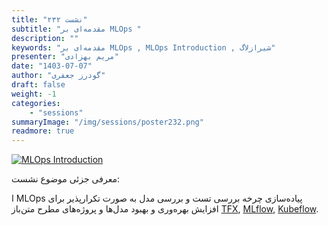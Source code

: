 ```yaml
---
title: "نشست ۲۳۲"
subtitle: "مقدمه‌ای بر MLOps "
description: ""
keywords: "مقدمه‌ای بر MLOps , MLOps Introduction , شیرازلاگ"
presenter: "مریم بهزادی"
date: "1403-07-07"
author: "گودرز جعفری"
draft: false
weight: -1
categories:
    - "sessions"
summaryImage: "/img/sessions/poster232.png"
readmore: true
---
```

[![MLOps Introduction](/img/sessions/poster232.png)](/img/sessions/poster232.png)

معرفی جزئی موضوع نشست:

ا MLOps پیاده‌سازی چرخه بررسی تست و بررسی مدل به صورت تکرارپذیر برای افزایش بهره‌وری و بهبود مدل‌ها و پروژه‌های مطرح متن‌باز [TFX](https://github.com/tensorflow/tfx), [MLflow](https://github.com/mlflow/mlflow), [Kubeflow](https://www.kubeflow.org/).
